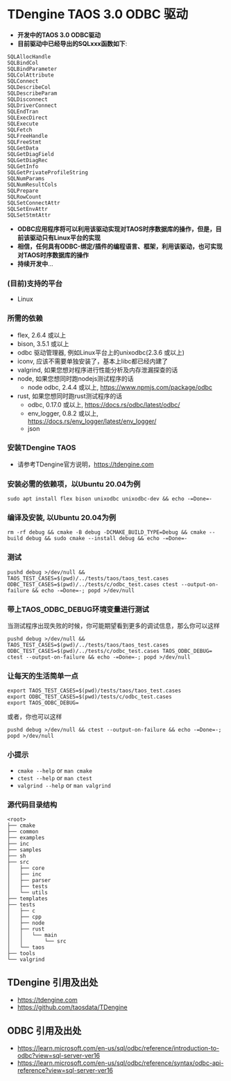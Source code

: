 # TDengine TAOS 3.0 ODBC 驱动 #

- **开发中的TAOS 3.0 ODBC驱动**
- **目前驱动中已经导出的SQLxxx函数如下**:
```
SQLAllocHandle
SQLBindCol
SQLBindParameter
SQLColAttribute
SQLConnect
SQLDescribeCol
SQLDescribeParam
SQLDisconnect
SQLDriverConnect
SQLEndTran
SQLExecDirect
SQLExecute
SQLFetch
SQLFreeHandle
SQLFreeStmt
SQLGetData
SQLGetDiagField
SQLGetDiagRec
SQLGetInfo
SQLGetPrivateProfileString
SQLNumParams
SQLNumResultCols
SQLPrepare
SQLRowCount
SQLSetConnectAttr
SQLSetEnvAttr
SQLSetStmtAttr
```
- **ODBC应用程序将可以利用该驱动实现对TAOS时序数据库的操作，但是，目前该驱动只有Linux平台的实现**
- **相信，任何具有ODBC-绑定/插件的编程语言、框架，利用该驱动，也可实现对TAOS时序数据库的操作**
- **持续开发中**...

### (目前)支持的平台
- Linux

### 所需的依赖
- flex, 2.6.4 或以上
- bison, 3.5.1 或以上
- odbc 驱动管理器, 例如Linux平台上的unixodbc(2.3.6 或以上)
- iconv, 应该不需要单独安装了，基本上libc都已经内建了
- valgrind, 如果您想对程序进行性能分析及内存泄漏探查的话
- node, 如果您想同时跑nodejs测试程序的话
  - node odbc, 2.4.4 或以上, https://www.npmjs.com/package/odbc
- rust, 如果您想同时跑rust测试程序的话
  - odbc, 0.17.0 或以上, https://docs.rs/odbc/latest/odbc/
  - env_logger, 0.8.2 或以上, https://docs.rs/env_logger/latest/env_logger/
  - json

### 安装TDengine TAOS
- 请参考TDengine官方说明，https://tdengine.com

### 安装必需的依赖项，以Ubuntu 20.04为例
```
sudo apt install flex bison unixodbc unixodbc-dev && echo -=Done=-
```

### 编译及安装, 以Ubuntu 20.04为例
```
rm -rf debug && cmake -B debug -DCMAKE_BUILD_TYPE=Debug && cmake --build debug && sudo cmake --install debug && echo -=Done=-
```

### 测试
```
pushd debug >/dev/null && TAOS_TEST_CASES=$(pwd)/../tests/taos/taos_test.cases ODBC_TEST_CASES=$(pwd)/../tests/c/odbc_test.cases ctest --output-on-failure && echo -=Done=-; popd >/dev/null
```

### 带上TAOS_ODBC_DEBUG环境变量进行测试
当测试程序出现失败的时候，你可能期望看到更多的调试信息，那么你可以这样
```
pushd debug >/dev/null && TAOS_TEST_CASES=$(pwd)/../tests/taos/taos_test.cases ODBC_TEST_CASES=$(pwd)/../tests/c/odbc_test.cases TAOS_ODBC_DEBUG= ctest --output-on-failure && echo -=Done=-; popd >/dev/null
```

### 让每天的生活简单一点
```
export TAOS_TEST_CASES=$(pwd)/tests/taos/taos_test.cases
export ODBC_TEST_CASES=$(pwd)/tests/c/odbc_test.cases
export TAOS_ODBC_DEBUG=
```
或者，你也可以这样
```
pushd debug >/dev/null && ctest --output-on-failure && echo -=Done=-; popd >/dev/null
```

### 小提示
- `cmake --help` or `man cmake`
- `ctest --help` or `man ctest`
- `valgrind --help` or `man valgrind`

### 源代码目录结构
```
<root>
├── cmake
├── common
├── examples
├── inc
├── samples
├── sh
├── src
│   ├── core
│   ├── inc
│   ├── parser
│   ├── tests
│   └── utils
├── templates
├── tests
│   ├── c
│   ├── cpp
│   ├── node
│   ├── rust
│   │   └── main
│   │       └── src
│   └── taos
├── tools
└── valgrind
```

## TDengine 引用及出处
- https://tdengine.com
- https://github.com/taosdata/TDengine

## ODBC 引用及出处
- https://learn.microsoft.com/en-us/sql/odbc/reference/introduction-to-odbc?view=sql-server-ver16
- https://learn.microsoft.com/en-us/sql/odbc/reference/syntax/odbc-api-reference?view=sql-server-ver16

